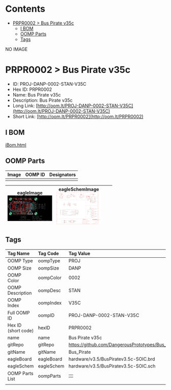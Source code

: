 



Contents
========

* [PRPR0002 > Bus Pirate v35c](#prpr0002--bus-pirate-v35c)
	* [I BOM](#i-bom)
	* [OOMP Parts](#oomp-parts)
	* [Tags](#tags)
  
NO IMAGE  
# PRPR0002 > Bus Pirate v35c

- ID: PROJ-DANP-0002-STAN-V35C
- Hex ID: PRPR0002
- Name: Bus Pirate v35c
- Description: Bus Pirate v35c
- Long Link: [http://oom.lt/PROJ-DANP-0002-STAN-V35C](http://oom.lt/PROJ-DANP-0002-STAN-V35C)
- Short Link: [http://oom.lt/PRPR0002](http://oom.lt/PRPR0002)

## I BOM
  
[iBom.html](https://htmlpreview.github.io/?https://github.com/oomlout/oomlout_OOMP_projects_V2/blob/main/PROJ/DANP/0002/STAN/V35C/ibom.html)
## OOMP Parts
  

|Image|OOMP ID|Designators|
| :--- | :--- | :--- |
||||
  

|eagleImage<br>[![](https://raw.githubusercontent.com/oomlout/oomlout_OOMP_projects_V2/main/PROJ/DANP/0002/STAN/V35C/eagleImage_140.png)](https://github.com/oomlout/oomlout_OOMP_projects_V2/tree/main/PROJ/DANP/0002/STAN/V35C/eagleImage.png)|eagleSchemImage<br>[![](https://raw.githubusercontent.com/oomlout/oomlout_OOMP_projects_V2/main/PROJ/DANP/0002/STAN/V35C/eagleSchemImage_140.png)](https://github.com/oomlout/oomlout_OOMP_projects_V2/tree/main/PROJ/DANP/0002/STAN/V35C/eagleSchemImage.png)|||
| :---: | :---: | :---: | :---: |

## Tags
  

|Tag Name|Tag Code|Tag Value|
| :--- | :--- | :--- |
|OOMP Type|oompType|PROJ|
|OOMP Size|oompSize|DANP|
|OOMP Color|oompColor|0002|
|OOMP Description|oompDesc|STAN|
|OOMP Index|oompIndex|V35C|
|Full OOMP ID|oompID|PROJ-DANP-0002-STAN-V35C|
|Hex ID (short code)|hexID|PRPR0002|
|name|name|Bus Pirate v35c|
|gitRepo|gitRepo|https://github.com/DangerousPrototypes/Bus_Pirate|
|gitName|gitName|Bus_Pirate|
|eagleBoard|eagleBoard|hardware/v3.5/BusPiratev3.5c-SOIC.brd|
|eagleSchem|eagleSchem|hardware/v3.5/BusPiratev3.5c-SOIC.sch|
|OOMP Parts List|oompParts|<table><tr><td></td></tr></table>|
||||
